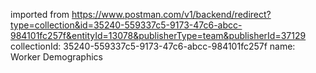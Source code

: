 imported from https://www.postman.com/v1/backend/redirect?type=collection&id=35240-559337c5-9173-47c6-abcc-984101fc257f&entityId=13078&publisherType=team&publisherId=37129
collectionId: 35240-559337c5-9173-47c6-abcc-984101fc257f
name: Worker Demographics